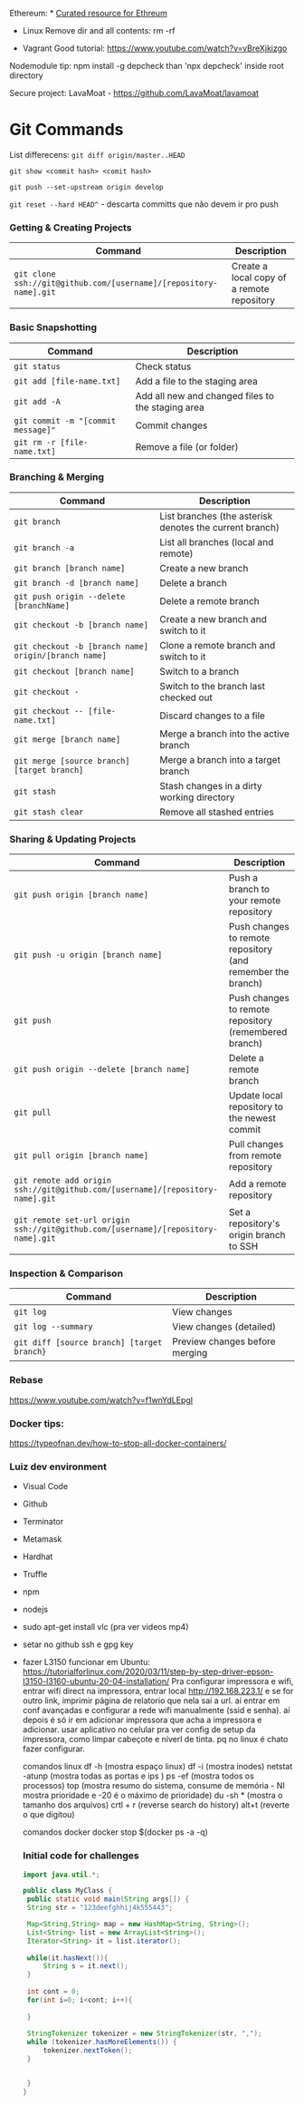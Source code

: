 Ethereum: * [Curated resource for Ethreum](https://github.com/djphillyg/awesome-ethereum)

- Linux
Remove dir and all contents:
rm -rf <dir name>
  
- Vagrant
Good tutorial: https://www.youtube.com/watch?v=vBreXjkizgo

Nodemodule tip:
npm install -g depcheck
than 'npx depcheck' inside root directory

Secure project:
LavaMoat - https://github.com/LavaMoat/lavamoat
  
  

Git Commands
============

List differecens:
`git diff origin/master..HEAD`

`git show <commit hash> <comit hash>`

`git push --set-upstream origin develop`

`git reset --hard HEAD^` - descarta committs que não devem ir pro push

### Getting & Creating Projects

| Command | Description |
| ------- | ----------- |
| `git clone ssh://git@github.com/[username]/[repository-name].git` | Create a local copy of a remote repository |

### Basic Snapshotting

| Command | Description |
| ------- | ----------- |
| `git status` | Check status |
| `git add [file-name.txt]` | Add a file to the staging area |
| `git add -A` | Add all new and changed files to the staging area |
| `git commit -m "[commit message]"` | Commit changes |
| `git rm -r [file-name.txt]` | Remove a file (or folder) |

### Branching & Merging

| Command | Description |
| ------- | ----------- |
| `git branch` | List branches (the asterisk denotes the current branch) |
| `git branch -a` | List all branches (local and remote) |
| `git branch [branch name]` | Create a new branch |
| `git branch -d [branch name]` | Delete a branch |
| `git push origin --delete [branchName]` | Delete a remote branch |
| `git checkout -b [branch name]` | Create a new branch and switch to it |
| `git checkout -b [branch name] origin/[branch name]` | Clone a remote branch and switch to it |
| `git checkout [branch name]` | Switch to a branch |
| `git checkout -` | Switch to the branch last checked out |
| `git checkout -- [file-name.txt]` | Discard changes to a file |
| `git merge [branch name]` | Merge a branch into the active branch |
| `git merge [source branch] [target branch]` | Merge a branch into a target branch |
| `git stash` | Stash changes in a dirty working directory |
| `git stash clear` | Remove all stashed entries |

### Sharing & Updating Projects

| Command | Description |
| ------- | ----------- |
| `git push origin [branch name]` | Push a branch to your remote repository |
| `git push -u origin [branch name]` | Push changes to remote repository (and remember the branch) |
| `git push` | Push changes to remote repository (remembered branch) |
| `git push origin --delete [branch name]` | Delete a remote branch |
| `git pull` | Update local repository to the newest commit |
| `git pull origin [branch name]` | Pull changes from remote repository |
| `git remote add origin ssh://git@github.com/[username]/[repository-name].git` | Add a remote repository |
| `git remote set-url origin ssh://git@github.com/[username]/[repository-name].git` | Set a repository's origin branch to SSH |

### Inspection & Comparison

| Command | Description |
| ------- | ----------- |
| `git log` | View changes |
| `git log --summary` | View changes (detailed) |
| `git diff [source branch] [target branch}` | Preview changes before merging |

### Rebase
https://www.youtube.com/watch?v=f1wnYdLEpgI

### Docker tips:
  https://typeofnan.dev/how-to-stop-all-docker-containers/
  
### Luiz dev environment
- Visual Code
- Github
- Terminator
- Metamask
- Hardhat
- Truffle
- npm
- nodejs 
- sudo apt-get install vlc (pra ver videos mp4)


 - setar no github ssh e gpg key
 
 - fazer L3150 funcionar em Ubuntu: 
   https://tutorialforlinux.com/2020/03/11/step-by-step-driver-epson-l3150-l3160-ubuntu-20-04-installation/
   Pra configurar impressora e wifi, entrar wifi direct na impressora, entrar local http://192.168.223.1/ e se for outro link, imprimir página de relatorio que nela sai a url. aí entrar em conf avançadas e configurar a rede wifi manualmente (ssid e senha). aí depois é só ir em adicionar impressora que acha a impressora e adicionar. usar aplicativo no celular pra ver config de setup da impressora, como limpar cabeçote e níverl de tinta. pq no linux é chato fazer configurar.
   
   comandos linux
   df -h (mostra espaço linux)
   df -i (mostra inodes)
   netstat -atunp (mostra todas as portas e ips )
   ps -ef (mostra todos os processos)
   top (mostra resumo do sistema, consume de memória - NI mostra prioridade e -20 é o máximo de prioridade)
   du -sh * (mostra o tamanho dos arquivos)
   crtl + r (reverse search do history)
   alt+t (reverte o que digitou)
   
   comandos docker
  docker stop $(docker ps -a -q)
   
   ### Initial code for challenges
   ```Java
   import java.util.*;

   public class MyClass {
    public static void main(String args[]) {
    String str = "123deefghhij4k555443";

    Map<String,String> map = new HashMap<String, String>();
    List<String> list = new ArrayList<String>();
    Iterator<String> it = list.iterator();
    
    while(it.hasNext()){
        String s = it.next();
    }
    
    int cont = 0;
    for(int i=0; i<cont; i++){
        
    }
    
    StringTokenizer tokenizer = new StringTokenizer(str, ",");
    while (tokenizer.hasMoreElements()) {
        tokenizer.nextToken();
    }


    }
   }
   ```

